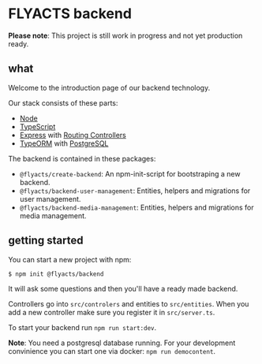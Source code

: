 # FLYACTS backend

**Please note**: This project is still work in progress and not yet production ready.

## what

Welcome to the introduction page of our backend technology.

Our stack consists of these parts:

* [Node](https://nodejs.org/en/)
* [TypeScript](https://www.typescriptlang.org/)
* [Express](https://expressjs.com/) with [Routing Controllers](https://github.com/typestack/routing-controllers/)
* [TypeORM](http://typeorm.io) with [PostgreSQL](https://www.postgresql.org/)

The backend is contained in these packages:

* `@flyacts/create-backend`: An npm-init-script for bootstraping a new backend.
* `@flyacts/backend-user-management`: Entities, helpers and migrations for user management.
* `@flyacts/backend-media-management`: Entities, helpers and migrations for media management.

## getting started

You can start a new project with npm:

``` shell
$ npm init @flyacts/backend
```

It will ask some questions and then you'll have a ready made backend.

Controllers go into `src/controlers` and entities to `src/entities`. When you
add a new controller make sure you register it in `src/server.ts`.

To start your backend run `npm run start:dev`.

**Note**: You need a postgresql database running. For your development
convinience you can start one via docker: `npm run democontent`.
